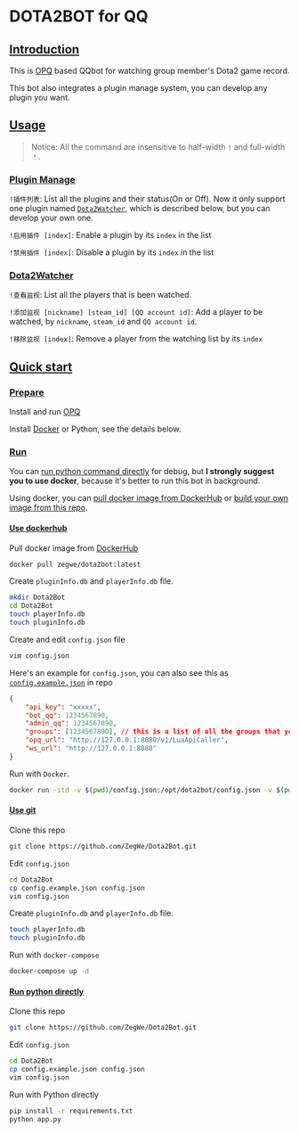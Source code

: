 # DOTA2BOT for QQ

## [Introduction](#introduction)

This is [OPQ](https://github.com/OPQBOT/OPQ) based QQbot for watching group member's Dota2 game record.

This bot also integrates a plugin manage system, you can develop any plugin you want.

## [Usage](#usage)

> Notice: All the command are insensitive to half-width `!` and full-width `！`.

### [Plugin Manage](#plugin-manage)

`!插件列表`: List all the plugins and their status(On or Off). Now it only support one plugin named [`Dota2Watcher`](), which is described below, but you can develop your own one.

`!启用插件 [index]`: Enable a plugin by its `index` in the list

`!禁用插件 [index]`: Disable a plugin by its `index` in the list

### [Dota2Watcher](#dota2watcher)

`!查看监视`: List all the players that is been watched.

`!添加监视 [nickname] [steam_id] [QQ account id]`: Add a player to be watched, by `nickname`, `steam_id` and `QQ account id`.

`!移除监视 [index]`: Remove a player from the watching list by its `index`

## [Quick start](#quick-start)

### [Prepare](#prepare)

Install and run [OPQ](https://github.com/OPQBOT/OPQ)

Install [Docker](https://docs.docker.com/engine/install/) or Python, see the details below.

### [Run](#run)

You can [run python command directly](#run-python-directly) for debug, but **I strongly suggest you to use docker**, because it's better to run this bot in background.

Using docker, you can [pull docker image from DockerHub](#use-dockerhub) or [build your own image from this repo](#use-git).

#### [Use dockerhub](#use-dockerhub)

Pull docker image from [DockerHub](https://hub.docker.com/r/zegwe/dota2bot)
```bash
docker pull zegwe/dota2bot:latest
```

Create `pluginInfo.db` and `playerInfo.db` file.
```bash
mkdir Dota2Bot
cd Dota2Bot
touch playerInfo.db
touch pluginInfo.db
```


Create and edit `config.json` file
```bash
vim config.json
```
Here's an example for `config.json`, you can also see this as [`config.example.json`](./config.example.json) in repo
```json
{
	"api_key": "xxxxx",
	"bot_qq": 1234567890,
	"admin_qq": 1234567890,
	"groups": [1234567890], // this is a list of all the groups that you want to enable bot in
	"opq_url": "http://127.0.0.1:8080/v1/LuaApiCaller",
	"ws_url": "http://127.0.0.1:8080"
}
```

Run with `Docker`.
```bash
docker run -itd -v $(pwd)/config.json:/opt/dota2bot/config.json -v $(pwd)/playerInfo.db:/opt/dota2bot/playerInfo.db -v $(pwd)/pluginInfo.db:/opt/dota2bot/pluginInfo.db --name dota2bot zegwe/dota2bot:latest
```

#### [Use git](#use-git)

Clone this repo
```bash
git clone https://github.com/ZegWe/Dota2Bot.git
```

Edit `config.json`
```bash
cd Dota2Bot
cp config.example.json config.json
vim config.json
```

Create `pluginInfo.db` and `playerInfo.db` file.
```bash
touch playerInfo.db
touch pluginInfo.db
```

Run with `docker-compose`
```bash
docker-compose up -d
```

#### [Run python directly](#run-python-directly)

Clone this repo
```bash
git clone https://github.com/ZegWe/Dota2Bot.git
```

Edit `config.json`
```bash
cd Dota2Bot
cp config.example.json config.json
vim config.json
```

Run with Python directly
```bash
pip install -r requirements.txt
python app.py
```

